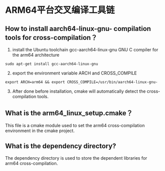 # ARM64平台交叉编译工具链

## How to install aarch64-linux-gnu- compilation tools for cross-compilation？

1. install the Ubuntu toolchain gcc-aarch64-linux-gnu GNU C compiler for the arm64 architecture

``` sudo apt-get install gcc-aarch64-linux-gnu ```



2. export the environment variable ARCH and CROSS_COMPILE

``` export ARCH=arm64 && export CROSS_COMPILE=/usr/bin/aarch64-linux-gnu- ```



3. After done before installation, cmake will automatically detect the cross-compilation tools.




## What is the arm64_linux_setup.cmake？

This file is a cmake module used to set the arm64 cross-compilation environment in the cmake project.




## What is the dependency directory?

The dependency directory is used to store the dependent libraries for arm64 cross-compilation.
